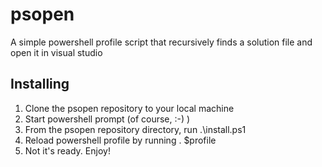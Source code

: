 psopen
======

A simple powershell profile script that recursively finds a solution file and open it in visual studio


Installing
----------

1. Clone the psopen repository to your local machine
2. Start powershell prompt (of course, :-) )
3. From the psopen repository directory, run .\install.ps1
4. Reload powershell profile by running . $profile
4. Not it's ready. Enjoy!
